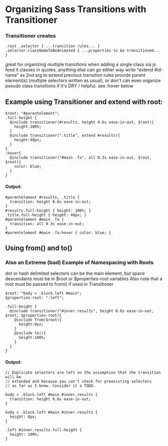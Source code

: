 # Organizing Sass Transitions with Transitioner

### Transitioner creates

    .root .selector { ...transition rules... }
    .selector.classNameToBeAnimated { ...properties to be transitioned... }

great for organizing multiple transitions when adding a single class via js
feed it classes in quotes, anything else can go either way
write "extend #id-name" as 2nd arg to extend previous transition rules
provide parent element(s) (multiple selectors written as usual), or don't
can even organize pseudo class transitions if it's DRY / helpful. see :hover below

## Example using Transitioner and extend with root:

    $root: "#parentelement";
    .full-height {
      @include transitioner(#results, height 0.6s ease-in-out, $root){
        height:100%;
      }
      @include transitioner(".title", extend #results){
        height:40px;
      }
    }
    :hover{
      @include transitioner("#main .fa", all 0.3s ease-in-out, $root, $root){
        color: blue;
      }
    }

#### Output:

    #parentelement #results, .title { 
      transition: height 0.6s ease-in-out;
    }
    #results.full-height { height: 100%; }
    .title.full-height { height: 40px; }
    #parentelement #main .fa {
      transition: all 0.3s ease-in-out;
    }
    #parentelement #main .fa:hover { color: blue; }

## Using from() and to()
### Also an Extreme (bad) Example of Namespacing with Roots

dot or hash delimited selectors can be the main element,
but space descendants must be in $root or $properties-root variables
Also note that a root must be passed to from() if used in Transitioner

    $root: "body > .block.left #main";
    $properties-root: ".left";

    .full-height {
      @include transitioner("#inner.results", height 0.6s ease-in-out, $root, $properties-root){
        @include from($root){
          height:0px;
        }
        @include to(){
          height:100%;
        }
      }
    }

#### Output:
    
    // Duplicate selectors are left on the assumption that the transition will be
    // extended and because you can’t check for preexisting selectors
    // as far as I know. Consider it a TODO.

    body > .block.left #main #inner.results {
      transition: height 0.6s ease-in-out;
    }

    body > .block.left #main #inner.results {
      height: 0px;
    }

    .left #inner.results.full-height {
      height: 100%;
    }
